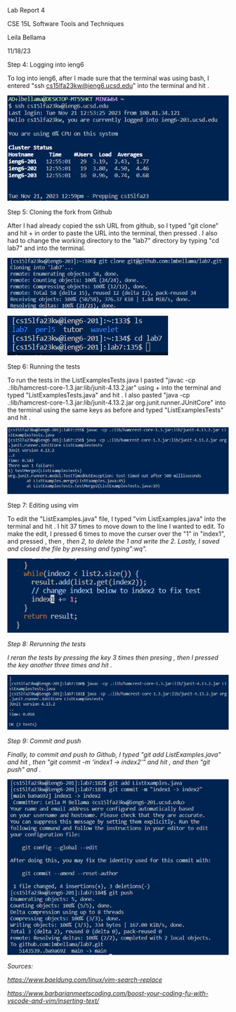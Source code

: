 Lab Report 4

CSE 15L Software Tools and Techniques

Leila Bellama

11/18/23


Step 4: Logging into ieng6

To log into ieng6, after I made sure that the terminal was using bash, I entered "ssh cs15lfa23kw@ieng6.ucsd.edu" into the terminal and hit <enter>.

![Image](step4.PNG)

Step 5: Cloning the fork from Github

After I had already copied the ssh URL from github, so I typed "git clone" and hit <Ctrl> + <v> in order to paste the URL into the terminal, then pressed <enter>. I also had to change the working directory to the "lab7" directory by typing "cd lab7" and <enter> into the terminal.

![Image](step5.PNG)

![Image](step5.1.PNG)

Step 6: Running the tests

To run the tests in the ListExamplesTests.java I pasted "javac -cp .:lib/hamcrest-core-1.3.jar:lib/junit-4.13.2.jar" using <ctrl> + <v> into the terminal and typed "ListExamplesTests.java" and hit <enter>. I also pasted "java -cp .:lib/hamcrest-core-1.3.jar:lib/junit-4.13.2.jar org.junit.runner.JUnitCore" into the terminal using the same keys as before and typed "ListExamplesTests" and hit <enter>.

![Image](tests1.PNG)

Step 7: Editing using vim

To edit the "ListExamples.java" file, I typed "vim ListExamples.java" into the terminal and hit <enter>. I hit <j> 37 times to move down to the line I wanted to edit. To make the edit, I pressed <h> 6 times to move the curser over the "1" in "index1", and pressed <x>, then <i>, then 2, to delete the 1 and write the 2. Lastly, I saved and closed the file by pressing <esc> and typing":wq".

![Image](step7.PNG)

Step 8: Rerunning the tests

I reran the tests by pressing the <up> key 3 times then presing <enter>, then I pressed the <up> key another three times and hit <enter>.

![Image](tests2.PNG)

Step 9: Commit and push

Finally, to commit and push to Github, I typed "git add ListExamples.java" and hit <enter>, then "git commit -m 'index1 -> index2'" and hit <enter>, and then "git push" and <enter>.

![Image](step8.PNG)

Sources:

https://www.baeldung.com/linux/vim-search-replace

https://www.barbarianmeetscoding.com/boost-your-coding-fu-with-vscode-and-vim/inserting-text/
